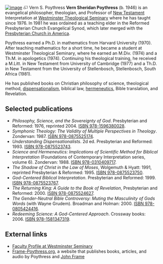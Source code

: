 [![image](images/thumb/9/93/Poythress.jpg/180px-Poythress.jpg)](http://www.theopedia.com/File:Poythress.jpg)
[![image](data:image/png;base64,iVBORw0KGgoAAAANSUhEUgAAAA8AAAALCAAAAACFLIiAAAAAAnRSTlMA/1uRIrUAAABPSURBVAjXY/j///+5vXDwjAHIr26ZAgXZe8H8a/+hoIcw/9nevdVL9+79DuPvzQYZFPUezu8BMZLXgkExnD8HAu6hqv//n+HZVjD4DuUDAKlChD3fj6aPAAAAAElFTkSuQmCC)](http://www.theopedia.com/File:Poythress.jpg "Enlarge")
Vern S. Poythress
**Vern Sheridan Poythress** (b. 1946) is an evangelical
philosopher, theologian, and Professor of
[New Testament](New_Testament "New Testament") Interpretation at
[Westminster Theological Seminary](Westminster_Theological_Seminary "Westminster Theological Seminary")
where he has taught since 1976. In 1981 he was ordained as a
teaching elder in the Reformed Presbyterian Church Evangelical
Synod, which later merged with the
[Presbyterian Church in America](Presbyterian_Church_in_America "Presbyterian Church in America").

Poythress earned a Ph.D. in mathematics from Harvard University
(1970). After teaching mathematics for a short time, he became a
student at Westminster Theological Seminary, where he earned an
M.Div. (1974) and a Th.M. in apologetics (1974). Continuing his
theological training, he received a M.Litt. in New Testament from
University of Cambridge (1977) and a Th.D. in New Testament from
the University of Stellenbosch, Stellenbosch, South Africa (1981).

He has published books on Christian philosophy of science,
theological method,
[dispensationalism](Dispensationalism "Dispensationalism"),
biblical law, [hermeneutics](Hermeneutics "Hermeneutics"), Bible
translation, and Revelation.

## Selected publications

-   *Philosophy, Science, and the Sovereignty of God*. Presbyterian
    and Reformed: 1976, reprinted 2004.
    [ISBN 978-1596380028](http://www.theopedia.com/Special:BookSources/9781596380028).
-   *Symphonic Theology: The Validity of Multiple Perspectives in Theology*.
    Zondervan: 1987.
    [ISBN 978-0875525174](http://www.theopedia.com/Special:BookSources/9780875525174).
-   *Understanding Dispensationalists*. 2d ed. Presbyterian and
    Reformed: 1993.
    [ISBN 978-0875523743](http://www.theopedia.com/Special:BookSources/9780875523743).
-   *Science and Hermeneutics: Implications of Scientific Method for Biblical Interpretation*
    (Foundations of Contemporary Interpretation series, volume 6).
    Zondervan: 1988.
    [ISBN 978-0310409717](http://www.theopedia.com/Special:BookSources/9780310409717).
-   *The Shadow of Christ in the Law of Moses*, Wolgemuth & Hyatt:
    1991, reprinted Presbyterian & Reformed: 1995.
    [ISBN 978-0875523750](http://www.theopedia.com/Special:BookSources/9780875523750).
-   *God-Centered Biblical Interpretation*. Presbyterian and
    Reformed: 1999.
    [ISBN 978-0875523767](http://www.theopedia.com/Special:BookSources/9780875523767).
-   *The Returning King: A Guide to the Book of Revelation*,
    Presbyterian and Reformed: 2000.
    [ISBN 978-0875524627](http://www.theopedia.com/Special:BookSources/9780875524627).
-   *The Gender-Neutral Bible Controversy: Muting the Masculinity of Gods Words*
    (with Wayne Grudem). Broadman and Holman: 2000.
    [ISBN 978-0805424416](http://www.theopedia.com/Special:BookSources/9780805424416).
-   *Redeeming Science: A God-Centered Approach*. Crossway books:
    2006.
    [ISBN 978-1581347319](http://www.theopedia.com/Special:BookSources/9781581347319).

## External links

-   [Faculty Profile at Westminster Seminary](http://www.wts.edu/faculty/profile.html?id=7)
-   [Frame-Poythress.org](http://www.frame-poythress.org/), a
    website that publishes books, articles, and audio by Poythress and
    [John Frame](John_Frame "John Frame")



